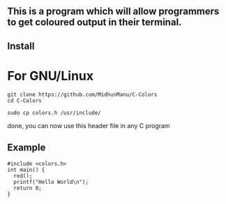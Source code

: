 ## This is a program which will allow programmers to get coloured output in their terminal.

## Install
# For GNU/Linux 

```
git clone https://github.com/MidhunManu/C-Colors
cd C-Colors
```

```
sudo cp colors.h /usr/include/
```
done, you can now use this header file in any C program

## Example
```
#include <colors.h>
int main() {
  red();
  printf("Hello World\n");
  return 0;
}
```
